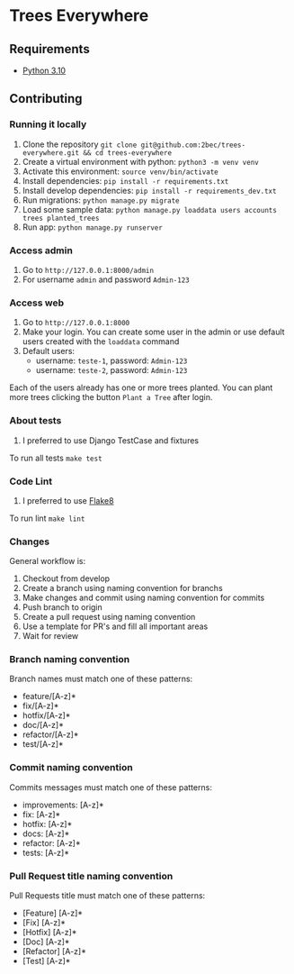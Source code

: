 # Trees Everywhere
## Requirements

- [Python 3.10](https://www.python.org/downloads/)

## Contributing
### Running it locally
1. Clone the repository `git clone git@github.com:2bec/trees-everywhere.git && cd trees-everywhere`
1. Create a virtual environment with python: `python3 -m venv venv`
1. Activate this environment: `source venv/bin/activate`
1. Install dependencies: `pip install -r requirements.txt`
1. Install develop dependencies: `pip install -r requirements_dev.txt`
1. Run migrations: `python manage.py migrate`
1. Load some sample data: `python manage.py loaddata users accounts trees planted_trees`
1. Run app: `python manage.py runserver`

### Access admin
1. Go to `http://127.0.0.1:8000/admin`
1. For username `admin` and password `Admin-123`

### Access web
1. Go to `http://127.0.0.1:8000`
1. Make your login. You can create some user in the admin or use default users created with the `loaddata` command
1. Default users:
    * username: `teste-1`, password: `Admin-123`
    * username: `teste-2`, password: `Admin-123`

Each of the users already has one or more trees planted. You can plant more trees clicking the button `Plant a Tree` after login.

### About tests
1. I preferred to use Django TestCase and fixtures

To run all tests `make test`

### Code Lint
1. I preferred to use [Flake8](https://flake8.pycqa.org/en/latest/)

To run lint `make lint`

### Changes

General workflow is:

1. Checkout from develop
1. Create a branch using naming convention for branchs
1. Make changes and commit using naming convention for commits
1. Push branch to origin
1. Create a pull request using naming convention
1. Use a template for PR's and fill all important areas
1. Wait for review

### Branch naming convention

Branch names must match one of these patterns:

- feature/[A-z]\*
- fix/[A-z]\*
- hotfix/[A-z]\*
- doc/[A-z]\*
- refactor/[A-z]\*
- test/[A-z]\*

### Commit naming convention

Commits messages must match one of these patterns:

- improvements: [A-z]\*
- fix: [A-z]\*
- hotfix: [A-z]\*
- docs: [A-z]\*
- refactor: [A-z]\*
- tests: [A-z]\*

### Pull Request title naming convention

Pull Requests title must match one of these patterns:

- [Feature] [A-z]\*
- [Fix] [A-z]\*
- [Hotfix] [A-z]\*
- [Doc] [A-z]\*
- [Refactor] [A-z]\*
- [Test] [A-z]\*
